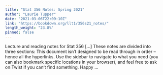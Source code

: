 ```yaml
---
title: "Stat 356 Notes: Spring 2021"
author: "Laurie Tupper"
date: "2021-03-06T22:09:10Z"
link: "https://bookdown.org/llt1/356s21_notes/"
length_weight: "23.8%"
pinned: false
---
```


Lecture and reading notes for Stat 356 [...] These notes are divided into three sections: This document isn’t designed to be read through in order – hence all the hyperlinks. Use the sidebar to navigate to what you need (you can also bookmark specific locations in your browser), and feel free to ask on Twist if you can’t find something. Happy ...
